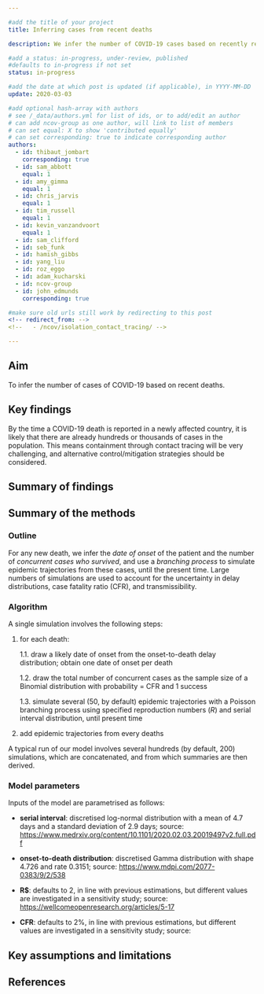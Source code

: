 ```yaml
---

#add the title of your project
title: Inferring cases from recent deaths

description: We infer the number of COVID-19 cases based on recently reported deaths.

#add a status: in-progress, under-review, published
#defaults to in-progress if not set
status: in-progress

#add the date at which post is updated (if applicable), in YYYY-MM-DD
update: 2020-03-03

#add optional hash-array with authors
# see /_data/authors.yml for list of ids, or to add/edit an author
# can add ncov-group as one author, will link to list of members
# can set equal: X to show 'contributed equally'
# can set corresponding: true to indicate corresponding author 
authors:
  - id: thibaut_jombart
    corresponding: true
  - id: sam_abbott
    equal: 1
  - id: amy_gimma
    equal: 1
  - id: chris_jarvis
    equal: 1
  - id: tim_russell
    equal: 1
  - id: kevin_vanzandvoort
    equal: 1
  - id: sam_clifford
  - id: seb_funk
  - id: hamish_gibbs
  - id: yang_liu
  - id: roz_eggo
  - id: adam_kucharski
  - id: ncov-group
  - id: john_edmunds
    corresponding: true

#make sure old urls still work by redirecting to this post
<!-- redirect_from: -->
<!--   - /ncov/isolation_contact_tracing/ -->

---
```




## Aim

To infer the number of cases of COVID-19 based on recent deaths.




## Key findings

By the time a COVID-19 death is reported in a newly affected country, it is
likely that there are already hundreds or thousands of cases in the population.
This means containment through contact tracing will be very challenging, and
alternative control/mitigation strategies should be considered.




## Summary of findings



## Summary of the methods

### Outline

For any new death, we infer the *date of onset* of the patient and the number of
*concurrent cases who survived*, and use a *branching process* to simulate
epidemic trajectories from these cases, until the present time. Large numbers of
simulations are used to account for the uncertainty in delay distributions, case
fatality ratio (CFR), and transmissibility.


### Algorithm

A single simulation involves the following steps:

1. for each death:

    1.1. draw a likely date of onset from the onset-to-death delay
   distribution; obtain one date of onset per death
   
    1.2. draw the total number of concurrent cases as the sample size of a Binomial
   distribution with probability = CFR and 1 success
   
    1.3. simulate several (50, by default) epidemic trajectories with a Poisson
   branching process using specified reproduction numbers (*R*) and serial
   interval distribution, until present time
   
2. add epidemic trajectories from every deaths

A typical run of our model involves several hundreds (by default, 200)
simulations, which are concatenated, and from which summaries are then derived.



### Model parameters

Inputs of the model are parametrised as follows:

* **serial interval**: discretised log-normal distribution with a mean of 4.7
  days and a standard deviation of 2.9 days; source:
  https://www.medrxiv.org/content/10.1101/2020.02.03.20019497v2.full.pdf

* **onset-to-death distribution**: discretised Gamma distribution with shape
  4.726 and rate 0.3151; source: https://www.mdpi.com/2077-0383/9/2/538

* **R$**: defaults to 2, in line with previous estimations, but different values
  are investigated in a sensitivity study; source:
  https://wellcomeopenresearch.org/articles/5-17

* **CFR**: defaults to 2%, in line with previous estimations, but different values
  are investigated in a sensitivity study; source:








## Key assumptions and limitations




## References
